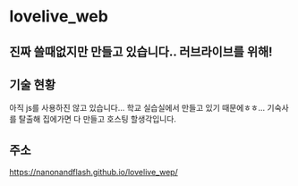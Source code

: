 # lovelive_web

## 진짜 쓸때없지만 만들고 있습니다.. 러브라이브를 위해!

## 기술 현황
아직 js를 사용하진 않고 있습니다... 학교 실습실에서 만들고 있기 때문에ㅎㅎ...
기숙사를 탈출해 집에가면 다 만들고 호스팅 할생각입니다.

## 주소
https://nanonandflash.github.io/lovelive_wep/
